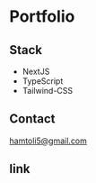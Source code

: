 # Portfolio

## Stack

- NextJS
- TypeScript
- Tailwind-CSS

## Contact

hamtoli5@gmail.com

## link
